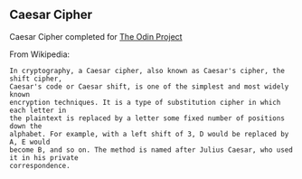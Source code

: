 ## Caesar Cipher
Caesar Cipher completed for <a href="http://www.theodinproject.com/ruby-programming/building-blocks?ref=lc-pb">The Odin Project</a>

From Wikipedia:

    In cryptography, a Caesar cipher, also known as Caesar's cipher, the shift cipher, 
    Caesar's code or Caesar shift, is one of the simplest and most widely known 
    encryption techniques. It is a type of substitution cipher in which each letter in 
    the plaintext is replaced by a letter some fixed number of positions down the 
    alphabet. For example, with a left shift of 3, D would be replaced by A, E would 
    become B, and so on. The method is named after Julius Caesar, who used it in his private
    correspondence.
